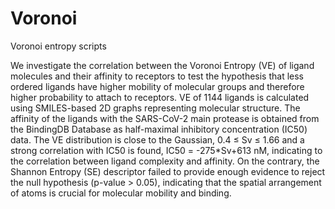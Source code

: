 # Voronoi
Voronoi entropy scripts

We investigate the correlation between the Voronoi Entropy (VE) of ligand molecules and their affinity to receptors to test the hypothesis that less ordered ligands have higher mobility of molecular groups and therefore higher probability to attach to receptors.
VE of 1144 ligands is calculated using SMILES-based 2D graphs representing molecular structure. The affinity of the ligands with the SARS-CoV-2 main protease is obtained from the BindingDB Database as half-maximal inhibitory concentration (IC50) data. 
The VE distribution is close to the Gaussian, 0.4 ≤ Sv ≤ 1.66 and a strong correlation with IC50 is found, IC50 = -275*Sv+613 nM, indicating to the correlation between ligand complexity and affinity. 
On the contrary, the Shannon Entropy (SE) descriptor failed to provide enough evidence to reject the null hypothesis (p-value > 0.05), indicating that the spatial arrangement of atoms is crucial for molecular mobility and binding. 
